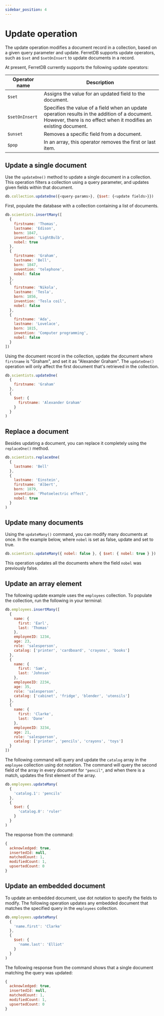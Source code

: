 ```yaml
---
sidebar_position: 4
---
```


# Update operation

The update operation modifies a document record in a collection, based on a given query parameter and update.
FerretDB supports update operators, such as `$set` and `$setOnInsert` to update documents in a record.

At present, FerretDB currently supports the following update operators:

| Operator name  | Description                                                                                                                                                       |
| -------------- | ----------------------------------------------------------------------------------------------------------------------------------------------------------------- |
| `$set`         | Assigns the value for an updated field to the document.                                                                                                           |
| `$setOnInsert` | Specifies the value of a field when an update operation results in the addition of a document. However, there is no effect when it modifies an existing document. |
| `$unset`       | Removes a specific field from a document.                                                                                                                         |
| `$pop`         | In an array, this operator removes the first or last item.                                                                                                        |

## Update a single document

Use the `updateOne()` method to update a single document in a collection.
This operation filters a collection using a query parameter, and updates given fields within that document.

```javascript
db.collection.updateOne({<query-params>}, {$set: {<update fields>}})
```

First, populate the database with a collection containing a list of documents.

```javascript
db.scientists.insertMany([
  {
    firstname: 'Thomas',
    lastname: 'Edison',
    born: 1847,
    invention: 'LightBulb',
    nobel: true
  },
  {
    firstname: 'Graham',
    lastname: 'Bell',
    born: 1847,
    invention: 'telephone',
    nobel: false
  },
  {
    firstname: 'Nikola',
    lastname: 'Tesla',
    born: 1856,
    invention: 'Tesla coil',
    nobel: false
  },
  {
    firstname: 'Ada',
    lastname: 'Lovelace',
    born: 1815,
    invention: 'Computer programming',
    nobel: false
  }
])
```

Using the document record in the collection, update the document where `firstname` is "Graham", and set it as "Alexander Graham".
The `updateOne()` operation will only affect the first document that's retrieved in the collection.

```javascript
db.scientists.updateOne(
  {
    firstname: 'Graham'
  },
  {
    $set: {
      firstname: 'Alexander Graham'
    }
  }
)
```

## Replace a document

Besides updating a document, you can replace it completely using the `replaceOne()` method.

```javascript
db.scientists.replaceOne(
  {
    lastname: 'Bell'
  },
  {
    lastname: 'Einstein',
    firstname: 'Albert',
    born: 1879,
    invention: 'Photoelectric effect',
    nobel: true
  }
)
```

## Update many documents

Using the `updateMany()` command, you can modify many documents at once.
In the example below, where `nobel` is set as false, update and set to true.

```javascript
db.scientists.updateMany({ nobel: false }, { $set: { nobel: true } })
```

This operation updates all the documents where the field `nobel` was previously false.

## Update an array element

The following update example uses the `employees` collection.
To populate the collection, run the following in your terminal:

```javascript
db.employees.insertMany([
  {
    name: {
      first: 'Earl',
      last: 'Thomas'
    },
    employeeID: 1234,
    age: 23,
    role: 'salesperson',
    catalog: ['printer', 'cardboard', 'crayons', 'books']
  },
  {
    name: {
      first: 'Sam',
      last: 'Johnson'
    },
    employeeID: 2234,
    age: 35,
    role: 'salesperson',
    catalog: ['cabinet', 'fridge', 'blender', 'utensils']
  },
  {
    name: {
      first: 'Clarke',
      last: 'Dane'
    },
    employeeID: 3234,
    age: 21,
    role: 'salesperson',
    catalog: ['printer', 'pencils', 'crayons', 'toys']
  }
])
```

The following command will query and update the `catalog` array in the `employee` collection using dot notation.
The command will query the second field of the array in every document for `"pencil"`, and when there is a match, updates the first element of the array.

```javascript
db.employees.updateMany(
  {
    'catalog.1': 'pencils'
  },
  {
    $set: {
      'catalog.0': 'ruler'
    }
  }
)
```

The response from the command:

```javascript
{
  acknowledged: true,
  insertedId: null,
  matchedCount: 1,
  modifiedCount: 1,
  upsertedCount: 0
}
```

## Update an embedded document

To update an embedded document, use dot notation to specify the fields to modify.
The following operation updates any embedded document that matches the specified query in the `employees` collection.

```javascript
db.employees.updateMany(
  {
    'name.first': 'Clarke'
  },
  {
    $set: {
      'name.last': 'Elliot'
    }
  }
)
```

The following response from the command shows that a single document matching the query was updated:

```javascript
{
  acknowledged: true,
  insertedId: null,
  matchedCount: 1,
  modifiedCount: 1,
  upsertedCount: 0
}
```
